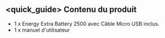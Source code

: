 ## <quick_guide> Contenu du produit

- 1 x Energy Extra Battery 2500 avec Câble Micro USB inclus.
- 1 x manuel d'utilisateur
